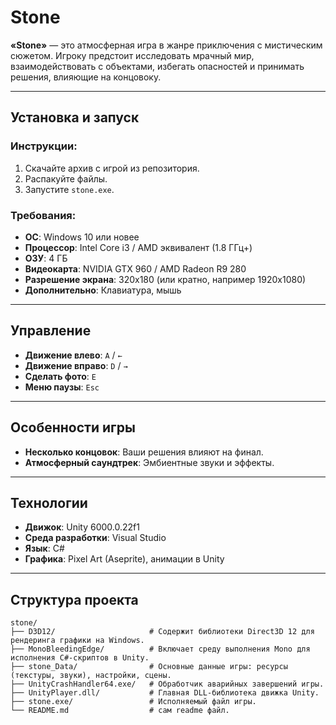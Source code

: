 # Stone

**«Stone»** — это атмосферная игра в жанре приключения с мистическим сюжетом. Игроку предстоит исследовать мрачный мир, взаимодействовать с объектами, избегать опасностей и принимать решения, влияющие на концовоку.

---

## Установка и запуск

### Инструкции:
1. Скачайте архив с игрой из репозитория.
2. Распакуйте файлы.
3. Запустите `stone.exe`.

### Требования:
- **ОС**: Windows 10 или новее
- **Процессор**: Intel Core i3 / AMD эквивалент (1.8 ГГц+)
- **ОЗУ**: 4 ГБ
- **Видеокарта**: NVIDIA GTX 960 / AMD Radeon R9 280
- **Разрешение экрана**: 320x180 (или кратно, например 1920x1080)
- **Дополнительно**: Клавиатура, мышь

---

## Управление
- **Движение влево**: `A` / `←`
- **Движение вправо**: `D` / `→`
- **Сделать фото**: `E`
- **Меню паузы**: `Esc`

---

## Особенности игры
- **Несколько концовок**: Ваши решения влияют на финал.
- **Атмосферный саундтрек**: Эмбиентные звуки и эффекты.

---

## Технологии
- **Движок**: Unity 6000.0.22f1
- **Среда разработки**: Visual Studio
- **Язык**: C#
- **Графика**: Pixel Art (Aseprite), анимации в Unity

---

## Структура проекта
```plaintext
stone/
├── D3D12/                     # Содержит библиотеки Direct3D 12 для рендеринга графики на Windows.
├── MonoBleedingEdge/          # Включает среду выполнения Mono для исполнения C#-скриптов в Unity. 
├── stone_Data/                # Основные данные игры: ресурсы (текстуры, звуки), настройки, сцены.
├── UnityCrashHandler64.exe/   # Обработчик аварийных завершений игры.
├── UnityPlayer.dll/           # Главная DLL-библиотека движка Unity.
├── stone.exe/                 # Исполняемый файл игры.
└── README.md                  # сам readme файл.
